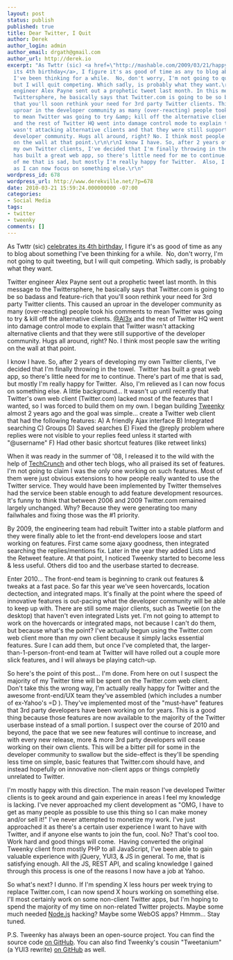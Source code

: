```yaml
---
layout: post
status: publish
published: true
title: Dear Twitter, I Quit
author: Derek
author_login: admin
author_email: drgath@gmail.com
author_url: http://derek.io
excerpt: "As Twttr (sic) <a href=\"http://mashable.com/2009/03/21/happy-birthday-twitter/\">celebrates
  its 4th birthday</a>, I figure it's as good of time as any to blog about something
  I've been thinking for a while.  No, don't worry, I'm not going to quit tweeting,
  but I will quit competing. Which sadly, is probably what they want.\r\n\r\nTwitter
  engineer Alex Payne sent out a prophetic tweet last month. In this message to the
  Twittersphere, he basically says that Twitter.com is going to be so badass and feature-rich
  that you'll soon rethink your need for 3rd party Twitter clients. This caused an
  uproar in the developer community as many (over-reacting) people took his comments
  to mean Twitter was going to try &amp; kill off the alternative clients. <a href=\"http://twitter.com/al3x\">@Al3x</a>
  and the rest of Twitter HQ went into damage control mode to explain that Twitter
  wasn't attacking alternative clients and that they were still supportive of the
  developer community. Hugs all around, right? No. I think most people saw the writing
  on the wall at that point.\r\n\r\nI know I have. So, after 2 years of developing
  my own Twitter clients, I've decided that I'm finally throwing in the towel.  Twitter
  has built a great web app, so there's little need for me to continue. There's part
  of me that is sad, but mostly I'm really happy for Twitter.  Also, I'm relieved
  as I can now focus on something else.\r\n"
wordpress_id: 678
wordpress_url: http://www.derekville.net/?p=678
date: 2010-03-21 15:59:24.000000000 -07:00
categories:
- Social Media
tags:
- twitter
- tweenky
comments: []
---
```

As Twttr (sic) <a href="http://mashable.com/2009/03/21/happy-birthday-twitter/">celebrates its 4th birthday</a>, I figure it's as good of time as any to blog about something I've been thinking for a while.  No, don't worry, I'm not going to quit tweeting, but I will quit competing. Which sadly, is probably what they want.

<!-- more -->

Twitter engineer Alex Payne sent out a prophetic tweet last month. In this message to the Twittersphere, he basically says that Twitter.com is going to be so badass and feature-rich that you'll soon rethink your need for 3rd party Twitter clients. This caused an uproar in the developer community as many (over-reacting) people took his comments to mean Twitter was going to try &amp; kill off the alternative clients. <a href="http://twitter.com/al3x">@Al3x</a> and the rest of Twitter HQ went into damage control mode to explain that Twitter wasn't attacking alternative clients and that they were still supportive of the developer community. Hugs all around, right? No. I think most people saw the writing on the wall at that point.

I know I have. So, after 2 years of developing my own Twitter clients, I've decided that I'm finally throwing in the towel.  Twitter has built a great web app, so there's little need for me to continue. There's part of me that is sad, but mostly I'm really happy for Twitter.  Also, I'm relieved as I can now focus on something else.
<a id="more"></a><a id="more-678"></a>
A little background... It wasn't up until recently that Twitter's own web client (Twitter.com) lacked most of the features that I wanted, so I was forced to build them on my own. I began building <a href="http://tweenky.com">Tweenky</a> almost 2 years ago and the goal was simple... create a Twitter web client that had the following features:
A) A friendly Ajax interface
B) Integrated searching
C) Groups
D) Saved searches
E) Fixed the @reply problem where replies were not visible to your replies feed unless it started with "@username"
F) Had other basic shortcut features (like retweet links)

When it was ready in the summer of '08, I released it to the wild with the help of <a href="http://techcrunch.com/2008/07/24/tweenky-brings-gmails-good-looks-to-twitter/">TechCrunch</a> and other tech blogs, who all praised its set of features. I'm not going to claim I was the only one working on such features. Most of them were just obvious extensions to how people really wanted to use the Twitter service. They would have been implemented by Twitter themselves had the service been stable enough to add feature development resources. It's funny to think that between 2006 and 2009 Twitter.com remained largely unchanged. Why? Because they were generating too many failwhales and fixing those was the #1 priority.

By 2009, the engineering team had rebuilt Twitter into a stable platform and they were finally able to let the front-end developers loose and start working on features. First came some ajaxy goodness, then integrated searching the replies/mentions fix. Later in the year they added Lists and the Retweet feature. At that point, I noticed Tweenky started to become less &amp; less useful. Others did too and the userbase started to decrease.

Enter 2010... The front-end team is beginning to crank out features &amp; tweaks at a fast pace. So far this year we've seen hovercards, location dectection, and integrated maps. It's finally at the point where the speed of innovative features is out-pacing what the developer community will be able to keep up with. There are still some major clients, such as Tweetie (on the desktop) that haven't even integrated Lists yet. I'm not going to attempt to work on the hovercards or integrated maps, not because I can't do them, but because what's the point? I've actually begun using the Twitter.com web client more than my own client because it simply lacks essential features. Sure I can add them, but once I've completed that, the larger-than-1-person-front-end team at Twitter will have rolled out a couple more slick features, and I will always be playing catch-up.

So here's the point of this post... I'm done. From here on out I suspect the majority of my Twitter time will be spent on the Twitter.com web client. Don't take this the wrong way, I'm actually really happy for Twitter and the awesome front-end/UX team they've assembled (which includes a number of ex-Yahoo's =D ). They've implemented most of the "must-have" features that 3rd party developers have been working on for years. This is a good thing because those features are now available to the majority of the Twitter userbase instead of a small portion. I suspect over the course of 2010 and beyond, the pace that we see new features will continue to increase, and with every new release, more &amp; more 3rd party developers will cease working on their own clients. This will be a bitter pill for some in the developer community to swallow but the side-effect is they'll be spending less time on simple, basic features that Twitter.com should have, and instead hopefully on innovative non-client apps or things completly unrelated to Twitter.

I'm mostly happy with this direction. The main reason I've developed Twitter clients is to geek around and gain experience in areas I feel my knowledge is lacking. I've never approached my client development as "OMG, I have to get as many people as possible to use this thing so I can make money and/or sell it!" I've never attempted to monetize my work. I've just approached it as there's a certain user experience I want to have with Twitter, and if anyone else wants to join the fun, cool. No? That's cool too. Work hard and good things will come.  Having converted the original Tweenky client from mostly PHP to all JavaScript, I've been able to gain valuable experience with jQuery, YUI3, &amp; JS in general. To me, that is satisfying enough. All the JS, REST API, and scaling knowledge I gained through this process is one of the reasons I now have a job at Yahoo.

So what's next? I dunno. If I'm spending X less hours per week trying to replace Twitter.com, I can now spend X hours working on something else. I'll most certainly work on some non-client Twitter apps, but I'm hoping to spend the majority of my time on non-related Twitter projects. Maybe some much needed <a href="http://nodejs.org/">Node.js</a> hacking? Maybe some WebOS apps? Hmmm... Stay tuned.

P.S. Tweenky has always been an open-source project. You can find the source code <a href="http://github.com/derek/tweenky/">on GitHub</a>. You can also find Tweenky's cousin "Tweetanium" (a YUI3 rewrite) <a href="http://github.com/derek/Tweetanium">on GitHub</a> as well.

